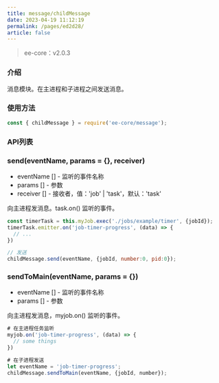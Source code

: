 ```yaml
---
title: message/childMessage
date: 2023-04-19 11:12:19
permalink: /pages/ed2d28/
article: false
---
```


> ee-core：v2.0.3

### 介绍
消息模块。在主进程和子进程之间发送消息。
### 使用方法
```javascript
const { childMessage } = require('ee-core/message');
```
### API列表
### send(eventName, params = {}, receiver)

- eventName [] - 监听的事件名称
- params [] - 参数
- receiver [] - 接收者，值：'job' | 'task'，默认：'task'

向主进程发消息。task.on() 监听的事件。
```javascript
const timerTask = this.myJob.exec('./jobs/example/timer', {jobId});
timerTask.emitter.on('job-timer-progress', (data) => {
  // ...
})

// 发送
childMessage.send(eventName, {jobId, number:0, pid:0});
```
### sendToMain(eventName, params = {})

- eventName [] - 监听的事件名称
- params [] - 参数

向主进程发消息，myjob.on() 监听的事件。
```javascript
# 在主进程任务监听
myjob.on('job-timer-progress', (data) => {
  // some things
})

# 在子进程发送
let eventName = 'job-timer-progress';
childMessage.sendToMain(eventName, {jobId, number});
```
